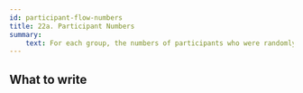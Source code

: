 ```yaml
---
id: participant-flow-numbers
title: 22a. Participant Numbers
summary:
    text: For each group, the numbers of participants who were randomly assigned, received intended intervention, and were analysed for the primary outcome.
---
```


## What to write

